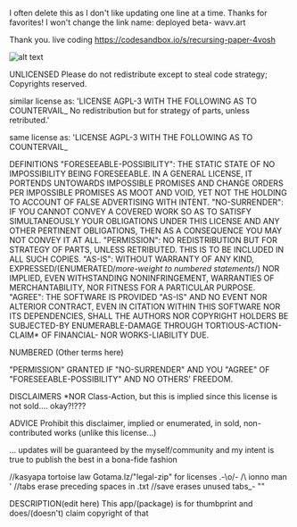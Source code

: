 I often delete this as I don't like updating one line at a time. Thanks for favorites! I won't change the link name: deployed beta- wavv.art

Thank you. live coding https://codesandbox.io/s/recursing-paper-4vosh

![alt text](https://www.dl.dropboxusercontent.com/s/9oci4efa4zsh90q/Thumbprint_logo.png?dl=0 "Thumbprint.us - Social Calendar and more!")

UNLICENSED
Please do not redistribute except to steal code strategy; Copyrights reserved.

similar license as:
'LICENSE AGPL-3
WITH THE FOLLOWING AS TO COUNTERVAIL\_
No redistribution but for strategy of parts, unless retributed.'

same license as:
'LICENSE AGPL-3
WITH THE FOLLOWING AS TO COUNTERVAIL\_

DEFINITIONS
"FORESEEABLE-POSSIBILITY": THE STATIC STATE OF NO IMPOSSIBILITY BEING FORESEEABLE. IN A GENERAL LICENSE,
IT PORTENDS UNTOWARDS IMPOSSIBLE PROMISES AND CHANGE ORDERS PER IMPOSSIBLE PROMISES AS MOOT AND VOID,
YET NOT THE HOLDING TO ACCOUNT OF FALSE ADVERTISING WITH INTENT.
"NO-SURRENDER": IF YOU CANNOT CONVEY A COVERED WORK SO AS TO SATISFY SIMULTANEOUSLY YOUR OBLIGATIONS
UNDER THIS LICENSE AND ANY OTHER PERTINENT OBLIGATIONS, THEN AS A CONSEQUENCE YOU MAY NOT CONVEY IT AT ALL.
"PERMISSION": NO REDISTRIBUTION BUT FOR STRATEGY OF PARTS, UNLESS RETRIBUTED. THIS IS TO BE INCLUDED IN ALL
SUCH COPIES.
"AS-IS": WITHOUT WARRANTY OF ANY KIND, EXPRESSED/(ENUMERATED/_more-weight to numbered statements_/) NOR IMPLIED,
EVEN WITHSTANDING NONINFRINGEMENT, WARRANTIES OF MERCHANTABILITY,
NOR FITNESS FOR A PARTICULAR PURPOSE.
"AGREE": THE SOFTWARE IS PROVIDED "AS-IS" AND NO EVENT NOR ALTERIOR CONTRACT, EVEN IN CITATION
WITHIN THIS SOFTWARE NOR ITS DEPENDENCIES, SHALL THE AUTHORS NOR COPYRIGHT HOLDERS
BE SUBJECTED-BY ENUMERABLE-DAMAGE THROUGH TORTIOUS-ACTION-CLAIM\* OF FINANCIAL- NOR WORKS-LIABILITY DUE.

NUMBERED
(Other terms here)

"PERMISSION" GRANTED IF "NO-SURRENDER" AND YOU "AGREE" OF "FORESEEABLE-POSSIBILITY" AND NO OTHERS\' FREEDOM.

DISCLAIMERS
\*NOR Class-Action, but this is implied since this license is not sold.... okay?!???

ADVICE
Prohibit this disclaimer, implied or enumerated, in sold, non-contributed works (unlike this license...)

...
updates will be guaranteed by the myself/community and my intent is true to publish the best in a bona-fide fashion

//kasyapa tortoise law Gotama.lz/"legal-zip" for licenses .-\o/-
/\ ionno man \'
//tabs erase preceding spaces in .txt
//save erases unused tabs\_- ""

DESCRIPTION(edit here)
This app/(package) is for thumbprint and does/(doesn't) claim copyright of that
